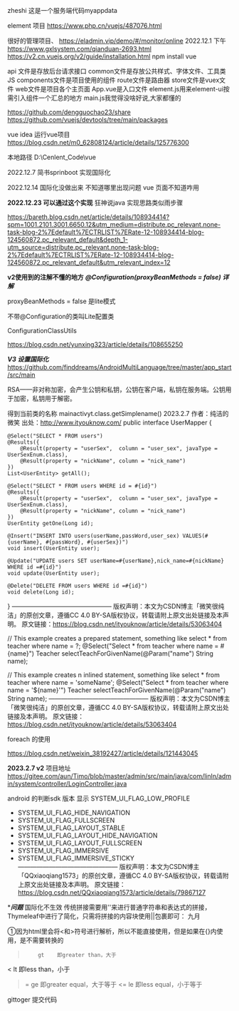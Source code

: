 zheshi 这是一个服务端代码myappdata

<!--http://localhost:8988/index.html-->

element  项目
https://www.php.cn/vuejs/487076.html


很好的管理项目、
https://eladmin.vip/demo/#/monitor/online
2022.12.1 下午
https://www.gxlsystem.com/qianduan-2693.html
https://v2.cn.vuejs.org/v2/guide/installation.html
npm install vue




api 文件是存放后台请求接口
common文件是存放公共样式、字体文件、工具类JS
components文件是项目使用的组件
route文件是路由器
store文件是vuex文件
web文件是项目各个主页面
App.vue是入口文件
element.js用来element-ui按需引入组件一个汇总的地方
main.js我觉得没啥好说,大家都懂的

https://github.com/dengguochao23/share
https://github.com/vuejs/devtools/tree/main/packages






vue
idea 运行vue项目
https://blog.csdn.net/m0_62808124/article/details/125776300

本地路径
D:\Cenlent_Code\vue

2022.12.7 
简书sprinboot 实现国际化

2022.12.14 国际化没做出来  不知道哪里出现问题
vue 页面不知道咋用


**2022.12.23 可以通过这个实现**  狂神说java 实现思路类似雨步骤

https://bareth.blog.csdn.net/article/details/108934414?spm=1001.2101.3001.6650.12&utm_medium=distribute.pc_relevant.none-task-blog-2%7Edefault%7ECTRLIST%7ERate-12-108934414-blog-124560872.pc_relevant_default&depth_1-utm_source=distribute.pc_relevant.none-task-blog-2%7Edefault%7ECTRLIST%7ERate-12-108934414-blog-124560872.pc_relevant_default&utm_relevant_index=12


**v2使用到的注解不懂的地方**
***@Configuration(proxyBeanMethods = false) 详解***

proxyBeanMethods = false 是lite模式

不带@Configuration的类叫Lite配置类

ConfigurationClassUtils 

https://blog.csdn.net/yunxing323/article/details/108655250

***V3 设置国际化***
https://github.com/finddreams/AndroidMultiLanguage/tree/master/app_start/src/main



RSA——非对称加密，会产生公钥和私钥，公钥在客户端，私钥在服务端。公钥用于加密，私钥用于解密。

得到当前类的名称
mainactivyt.class.getSimplename()
2023.2.7
作者：纯洁的微笑
出处：http://www.ityouknow.com/
public interface UserMapper {

    @Select("SELECT * FROM users")
    @Results({
        @Result(property = "userSex",  column = "user_sex", javaType = UserSexEnum.class),
        @Result(property = "nickName", column = "nick_name")
    })
    List<UserEntity> getAll();

    @Select("SELECT * FROM users WHERE id = #{id}")
    @Results({
        @Result(property = "userSex",  column = "user_sex", javaType = UserSexEnum.class),
        @Result(property = "nickName", column = "nick_name")
    })
    UserEntity getOne(Long id);

    @Insert("INSERT INTO users(userName,passWord,user_sex) VALUES(#{userName}, #{passWord}, #{userSex})")
    void insert(UserEntity user);

    @Update("UPDATE users SET userName=#{userName},nick_name=#{nickName} WHERE id =#{id}")
    void update(UserEntity user);

    @Delete("DELETE FROM users WHERE id =#{id}")
    void delete(Long id);

}
————————————————
版权声明：本文为CSDN博主「微笑很纯洁」的原创文章，遵循CC 4.0 BY-SA版权协议，转载请附上原文出处链接及本声明。
原文链接：https://blog.csdn.net/ityouknow/article/details/53063404

// This example creates a prepared statement, something like select * from teacher where name = ?;
@Select("Select * from teacher where name = #{name}")
Teacher selectTeachForGivenName(@Param("name") String name);

// This example creates n inlined statement, something like select * from teacher where name = 'someName';
@Select("Select * from teacher where name = '${name}'")
Teacher selectTeachForGivenName(@Param("name") String name);
————————————————
版权声明：本文为CSDN博主「微笑很纯洁」的原创文章，遵循CC 4.0 BY-SA版权协议，转载请附上原文出处链接及本声明。
原文链接：https://blog.csdn.net/ityouknow/article/details/53063404


foreach 的使用

https://blog.csdn.net/weixin_38192427/article/details/121443045


**2023.2.7  v2**
项目地址
https://gitee.com/aun/Timo/blob/master/admin/src/main/java/com/linln/admin/system/controller/LoginController.java





android 的判断sdk 版本  显示
SYSTEM_UI_FLAG_LOW_PROFILE
- SYSTEM_UI_FLAG_HIDE_NAVIGATION
- SYSTEM_UI_FLAG_FULLSCREEN
- SYSTEM_UI_FLAG_LAYOUT_STABLE
- SYSTEM_UI_FLAG_LAYOUT_HIDE_NAVIGATION
- SYSTEM_UI_FLAG_LAYOUT_FULLSCREEN
- SYSTEM_UI_FLAG_IMMERSIVE
- SYSTEM_UI_FLAG_IMMERSIVE_STICKY
————————————————
版权声明：本文为CSDN博主「QQxiaoqiang1573」的原创文章，遵循CC 4.0 BY-SA版权协议，转载请附上原文出处链接及本声明。
原文链接：https://blog.csdn.net/QQxiaoqiang1573/article/details/79867127


****问题***
国际化不生效
传统拼接需要用''来进行普通字符串和表达式的拼接，Thymeleaf中进行了简化，只需将拼接的内容块使用||包裹即可：
<span th:text="|欢迎您，${user.name}|">九月</span>

①因为html里会将<和>符号进行解析，所以不能直接使用，但是如果在{}内使用，是不需要转换的

>	      gt    即greater than，大于
<         lt    即less than，小于
>=        ge    即greater equal，大于等于
<=        le    即less equal，小于等于



gittoger  提交代码